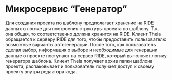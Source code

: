 # Микросервис “Генератор”

Для создания проекта по шаблону предполагает хранение на RIDE данных о логике
для построения структуры проекта по шаблону.
Т.к. она общая, то соответственно должна хранится на RIDE.
Клиент Theia обращается к серверу RIDE для того,
чтобы предоставить пользователю возможные варианты автогенерации.
После того, как пользователь сделал выбор, информация о выборе и необходимые для
генерации данные о проекте поступают на сервер RIDE,
который выполняет логику генератора шаблона.
Клиент Theia получает архив папки шаблона проекта,
распаковывает и пользователь получает доступ к своему проекту внутри редактора кода.
